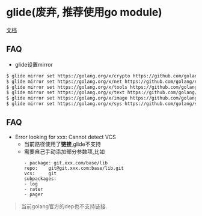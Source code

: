 # glide(废弃, 推荐使用go module)

[文档](https://deepzz.com/post/glide-package-management-command.html)

## FAQ
- glide设置mirror
```sh
$ glide mirror set https://golang.org/x/crypto https://github.com/golang/crypto --vcs git
$ glide mirror set https://golang.org/x/net https://github.com/golang/net --vcs git
$ glide mirror set https://golang.org/x/tools https://github.com/golang/tools --vcs git
$ glide mirror set https://golang.org/x/text https://github.com/golang/text --vcs git
$ glide mirror set https://golang.org/x/image https://github.com/golang/image --vcs git
$ glide mirror set https://golang.org/x/sys https://github.com/golang/sys --vcs git
```

## FAQ
- Error looking for xxx: Cannot detect VCS
    - 当前路径使用了**链接**,glide不支持
    - 需要自己手动添加部分参数项,比如
        ```
        - package: git.xxx.com/base/lib
        repo:    git@git.xxx.com:base/lib.git
        vcs:     git
        subpackages:
        - log
        - rater
        - pager
        ```
> 当前golang官方的dep也不支持链接.
